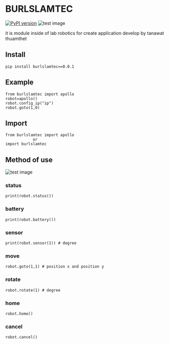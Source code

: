 # BURLSLAMTEC
[![PyPI version](https://badge.fury.io/py/burltnw.svg)](https://badge.fury.io/py/burltnw)
![test image](https://camo.githubusercontent.com/d9ff58742e2d22a28869351d857449075ef916875b1f1b5a040c8819c15be8df/68747470733a2f2f7777772e696d672e696e2e74682f696d616765732f36346136643032376532353838636632396365656233353234623063376332302e706e67)

   it is module inside of lab robotics for create application
develop by tanawat thuamthet

## Install
```
pip install burlslamtec==0.0.1
```

## Example
```
from burlslamtec import apollo
robot=apollo()
robot.config_ip("ip")
robot.goto(1,0)
```

## Import
```
from burlslamtec import apollo
            or
import burlslamtec
```

## Method of use

![test image](https://static.generation-robots.com/14778-product_cover/mobile-base-apollo.jpg)

### status
```
print(robot.status())
```

### battery
```
print(robot.battery())
```

### sensor
```
print(robot.sensor(1)) # degree
```

### move
```
robot.goto(1,1) # position x and position y
```

### rotate
```
robot.rotate(1) # degree
```

### home
```
robot.home()
```

### cancel
```
robot.cancel()
```
